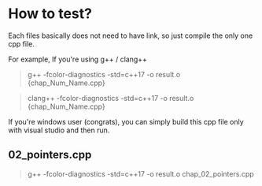 # How to test?
Each files basically does not need to have link, so just compile the only one cpp file.

For example, If you're using g++ / clang++ 

> g++ -fcolor-diagnostics -std=c++17 -o result.o {chap_Num_Name.cpp}

> clang++ -fcolor-diagnostics -std=c++17 -o result.o {chap_Num_Name.cpp}

If you're windows user (congrats), you can simply build this cpp file only with visual studio and then run.

## 02_pointers.cpp

> g++ -fcolor-diagnostics -std=c++17 -o result.o chap_02_pointers.cpp
